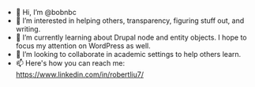 - 👋 Hi, I’m @bobnbc
- 👀 I’m interested in helping others, transparency, figuring stuff out, and writing.
- 🌱 I’m currently learning about Drupal node and entity objects. I hope to focus my attention on WordPress as well.
- 💞️ I’m looking to collaborate in academic settings to help others learn.
- 📫 Here's how you can reach me:
https://www.linkedin.com/in/robertliu7/
<!---
bobnbc/bobnbc is a ✨ special ✨ repository because its `README.md` (this file) appears on your GitHub profile.
You can click the Preview link to take a look at your changes.
--->
